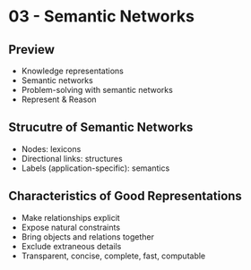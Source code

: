 # 03 - Semantic Networks

## Preview
- Knowledge representations
- Semantic networks
- Problem-solving with semantic networks
- Represent & Reason

## Strucutre of Semantic Networks
- Nodes: lexicons
- Directional links: structures
- Labels (application-specific): semantics

## Characteristics of Good Representations
- Make relationships explicit
- Expose natural constraints
- Bring objects and relations together
- Exclude extraneous details
- Transparent, concise, complete, fast, computable

